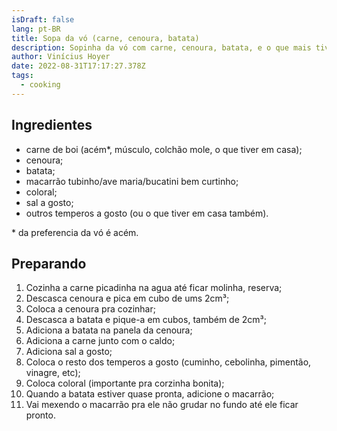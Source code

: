 ```yaml
---
isDraft: false
lang: pt-BR
title: Sopa da vó (carne, cenoura, batata)
description: Sopinha da vó com carne, cenoura, batata, e o que mais tiver em casa.
author: Vinícius Hoyer
date: 2022-08-31T17:17:27.378Z
tags:
  - cooking
---
```

## Ingredientes

* carne de boi (acém*, músculo, colchão mole, o que tiver em casa);
* cenoura;
* batata;
* macarrão tubinho/ave maria/bucatini bem curtinho;
* coloral;
* sal a gosto;
* outros temperos a gosto (ou o que tiver em casa também).

\* da preferencia da vó é acém.

## Preparando

1. Cozinha a carne picadinha na agua até ficar molinha, reserva;
2. Descasca cenoura e pica em cubo de ums 2cm³;
3. Coloca a cenoura pra cozinhar;
4. Descasca a batata e pique-a em cubos, também de 2cm³;
5. Adiciona a batata na panela da cenoura;
6. Adiciona a carne junto com o caldo;
7. Adiciona sal a gosto;
8. Coloca o resto dos temperos a gosto (cuminho, cebolinha, pimentão, vinagre, etc);
9. Coloca coloral (importante pra corzinha bonita);
10. Quando a batata estiver quase pronta, adicione o macarrão;
11. Vai mexendo o macarrão pra ele não grudar no fundo até ele ficar pronto.